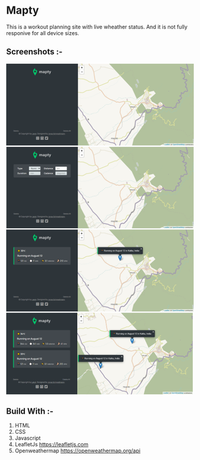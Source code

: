 # Mapty

This is a workout planning site with live wheather status. And it is not fully responive for all device sizes.

## Screenshots :-

<img src='img/Screenshot1.png'> <img src='img/Screenshot2.png'> <img src='img/Screenshot3.png'> <img src='img/Screenshot4.png'>

## Build With :-

1. HTML
2. CSS
3. Javascript
4. LeafletJs https://leafletjs.com
5. Openweathermap https://openweathermap.org/api
